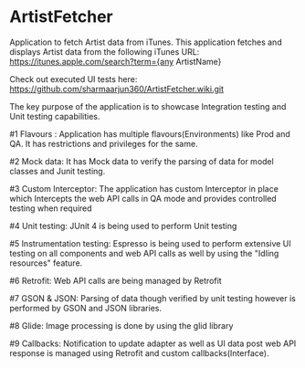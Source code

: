 # ArtistFetcher
Application to fetch Artist data from iTunes. This application fetches and displays Artist data from the following iTunes URL:
https://itunes.apple.com/search?term={any ArtistName}

Check out executed UI tests here: https://github.com/sharmaarjun360/ArtistFetcher.wiki.git

The key purpose of the application is to showcase Integration testing and Unit testing capabilities.

#1 Flavours               : Application has multiple flavours(Environments) like Prod and QA. It has restrictions and privileges for the same.

#2 Mock data: It has Mock data to verify the parsing of data for model classes and Junit testing.

#3 Custom Interceptor: The application has custom Interceptor in place which Intercepts the web API calls in QA mode and provides controlled testing when required

#4 Unit testing: JUnit 4 is being used to perform Unit testing 

#5 Instrumentation testing: Espresso is being used to perform extensive UI testing on all components and web API calls as well by using the "Idling resources" feature.

#6 Retrofit: Web API calls are being managed by Retrofit

#7 GSON & JSON: Parsing of data though verified by unit testing however is performed by GSON and JSON libraries.

#8 Glide: Image processing is done by using the glid library

#9 Callbacks: Notification to update adapter as well as UI data post web API response is managed using Retrofit and custom callbacks(Interface).

